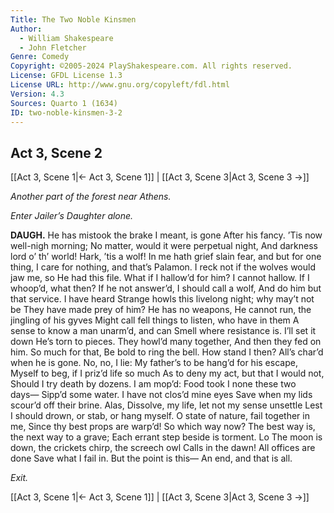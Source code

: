 ```yaml
---
Title: The Two Noble Kinsmen
Author: 
  - William Shakespeare
  - John Fletcher
Genre: Comedy
Copyright: ©2005-2024 PlayShakespeare.com. All rights reserved.
License: GFDL License 1.3
License URL: http://www.gnu.org/copyleft/fdl.html
Version: 4.3
Sources: Quarto 1 (1634)
ID: two-noble-kinsmen-3-2
---
```


## Act 3, Scene 2
[[Act 3, Scene 1|← Act 3, Scene 1]] | [[Act 3, Scene 3|Act 3, Scene 3 →]]

*Another part of the forest near Athens.*

*Enter Jailer’s Daughter alone.*

**DAUGH.**
He has mistook the brake I meant, is gone
After his fancy. ’Tis now well-nigh morning;
No matter, would it were perpetual night,
And darkness lord o’ th’ world! Hark, ’tis a wolf!
In me hath grief slain fear, and but for one thing,
I care for nothing, and that’s Palamon.
I reck not if the wolves would jaw me, so
He had this file. What if I hallow’d for him?
I cannot hallow. If I whoop’d, what then?
If he not answer’d, I should call a wolf,
And do him but that service. I have heard
Strange howls this livelong night; why may’t not be
They have made prey of him? He has no weapons,
He cannot run, the jingling of his gyves
Might call fell things to listen, who have in them
A sense to know a man unarm’d, and can
Smell where resistance is. I’ll set it down
He’s torn to pieces. They howl’d many together,
And then they fed on him. So much for that,
Be bold to ring the bell. How stand I then?
All’s char’d when he is gone. No, no, I lie:
My father’s to be hang’d for his escape,
Myself to beg, if I priz’d life so much
As to deny my act, but that I would not,
Should I try death by dozens. I am mop’d:
Food took I none these two days⁠—
Sipp’d some water. I have not clos’d mine eyes
Save when my lids scour’d off their brine. Alas,
Dissolve, my life, let not my sense unsettle
Lest I should drown, or stab, or hang myself.
O state of nature, fail together in me,
Since thy best props are warp’d! So which way now?
The best way is, the next way to a grave;
Each errant step beside is torment. Lo
The moon is down, the crickets chirp, the screech owl
Calls in the dawn! All offices are done
Save what I fail in. But the point is this⁠—
An end, and that is all.

*Exit.*

[[Act 3, Scene 1|← Act 3, Scene 1]] | [[Act 3, Scene 3|Act 3, Scene 3 →]]